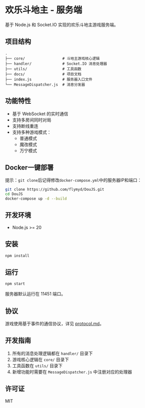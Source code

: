 # 欢乐斗地主 - 服务端

基于 Node.js 和 Socket.IO 实现的欢乐斗地主游戏服务端。

## 项目结构

```
.
├── core/                 # 斗地主游戏核心逻辑
├── handler/              # Socket.IO 消息处理器
├── utils/                # 工具函数
├── docs/                 # 项目文档
├── index.js              # 服务器入口文件
└── MessageDispatcher.js  # 消息分发器
```

## 功能特性

- 基于 WebSocket 的实时通信
- 支持多房间同时对局
- 支持断线重连
- 支持多种游戏模式：
  - 普通模式
  - 魔改模式
  - 万宁模式

## Docker一键部署

提示：`git clone`后记得修改`docker-compose.yml`中的服务器IP和端口：

```bash
git clone https://github.com/flymyd/DouJS.git
cd DouJS
docker-compose up -d --build
```

## 开发环境

- Node.js >= 20

## 安装

```bash
npm install
```

## 运行

```bash
npm start
```

服务器默认运行在 11451 端口。

## 协议

游戏使用基于事件的通信协议，详见 [protocol.md](docs/protocol.md)。

## 开发指南

1. 所有的消息处理逻辑都在 `handler/` 目录下
2. 游戏核心逻辑在 `core/` 目录下
3. 工具函数在 `utils/` 目录下
4. 新增功能时需要在 `MessageDispatcher.js` 中注册对应的处理器

## 许可证

MIT 